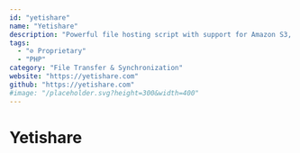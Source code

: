 ```yaml
---
id: "yetishare"
name: "Yetishare"
description: "Powerful file hosting script with support for Amazon S3, Wasabi, Backblaze, local, direct and SFTP storage."
tags:
  - "⊘ Proprietary"
  - "PHP"
category: "File Transfer & Synchronization"
website: "https://yetishare.com"
github: "https://yetishare.com"
#image: "/placeholder.svg?height=300&width=400"
---
```


# Yetishare
